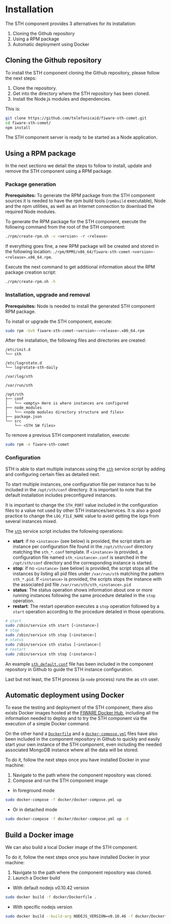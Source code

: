# Installation

The STH component provides 3 alternatives for its installation:

1. Cloning the Github repository
2. Using a RPM package
3. Automatic deployment using Docker

## Cloning the Github repository

To install the STH component cloning the Github repository, please follow the next steps:

1. Clone the repository.
2. Get into the directory where the STH repository has been cloned.
3. Install the Node.js modules and dependencies.

This is:
```bash
git clone https://github.com/telefonicaid/fiware-sth-comet.git
cd fiware-sth-comet/
npm install
```

The STH component server is ready to be started as a Node application.

## Using a RPM package

In the next sections we detail the steps to follow to install, update and remove the STH component using a RPM package.

### Package generation

**Prerequisites:** To generate the RPM package from the STH component sources it is needed to have the rpm build tools (`rpmbuild` executable), Node and the
npm utilities, as well as an Internet connection to download the required Node modules.

To generate the RPM package for the STH component, execute the following command from the root of the STH component:
```bash
./rpm/create-rpm.sh -v <version> -r <release>
```

If everything goes fine, a new RPM package will be created and stored in the following location: `./rpm/RPMS/x86_64/fiware-sth-comet-<version>-<release>.x86_64.rpm`.

Execute the next command to get additional information about the RPM package creation script:
```bash
./rpm/create-rpm.sh -h
```

### Installation, upgrade and removal

**Prerequisites:** Node is needed to install the generated STH component RPM package.

To install or upgrade the STH component, execute:
```bash
sudo rpm -Uvh fiware-sth-comet-<version>-<release>.x86_64.rpm
```

After the installation, the following files and directories are created:
```
/etc/init.d
└── sth

/etc/logrotate.d
└── logrotate-sth-daily

/var/log/sth

/var/run/sth

/opt/sth
├── conf
│   └── <empty> Here is where instances are configured
├── node_modules
│   └── <node modules directory structure and files>
├── package.json
└── src
    └── <STH SW files>
```

To remove a previous STH component installation, execute:
```bash
sudo rpm -e fiware-sth-comet
```

### Configuration

STH is able to start multiple instances using the [`sth`](https://github.com/telefonicaid/fiware-sth-comet/blob/master/rpm/SOURCES/etc/init.d/sth) service script by adding and configuring certain files as detailed next.

To start multiple instances, one configuration file per instance has to be included in the `/opt/sth/conf` directory. It is important to note that the default installation includes preconfigured instances.

It is important to change the `STH_PORT` value included in the configuration files to a value not used by other STH instances/services. It is also a good practice to change the `LOG_FILE_NAME` value to avoid getting the logs from several instances mixed.

The [`sth`](https://github.com/telefonicaid/fiware-sth-comet/blob/master/rpm/SOURCES/etc/init.d/sth) service script includes the following operations:

* **start**: if no `<instance>` (see below) is provided, the script starts an instance per configuration file found in the `/opt/sth/conf` directory matching the `sth_*.conf` template. If `<instance>` is provided, a configuration file named `sth_<instance>.conf` is searched in the `/opt/sth/conf` directory and the corresponding instance is started.
* **stop**: if no `<instance>` (see below) is  provided, the script stops all the instances by listing all pid files under `/var/run/sth` matching the pattern `sth_*.pid`. If `<instance>` is provided, the scripts stops the instance with the associated pid file `/var/run/sth/sth_<instance>.pid`
* **status**: The status operation shows information about one or more running instances
following the same procedure detailed in the `stop` operation.
* **restart**: The restart operation executes a `stop` operation followed by a `start` operation according to the procedure detailed in those operations.

```bash
# start
sudo /sbin/service sth start [<instance>]
# stop
sudo /sbin/service sth stop [<instance>]
# status
sudo /sbin/service sth status [<instance>]
# restart
sudo /sbin/service sth stop [<instance>]
```

An example [`sth_default.conf`](https://github.com/telefonicaid/fiware-sth-comet/blob/master/rpm/EXAMPLES/sth_default.conf) file has been included in the component repository in Github  to guide the STH instance configuration.

Last but not least, the STH process (a `node` process) runs the as `sth` user.

## Automatic deployment using Docker

To ease the testing and deployment of the STH component, there also exists Docker images hosted at the [FIWARE Docker Hub](https://hub.docker.com/r/fiware/sth-comet/), including all the information needed to deploy and to try the STH component via the execution of a simple Docker command.

On the other hand a [`Dockerfile`](https://github.com/telefonicaid/fiware-sth-comet/blob/master/docker/Dockerfile) and a [`docker-compose.yml`](https://github.com/telefonicaid/fiware-sth-comet/blob/master/docker/docker-compose.yml) files have also been included in the component repository in Github to quickly and easily start your own instance of the STH component, even including the needed associated MongoDB instance where all the data will be stored.

To do it, follow the next steps once you have installed Docker in your machine:

1. Navigate to the path where the component repository was cloned.
2. Compose and run the STH component image

* In foreground mode
```bash
sudo docker-compose -f docker/docker-compose.yml up
```

* Or in detached mode
```bash
sudo docker-compose -f docker/docker-compose.yml up -d
```

## Build a Docker image

We can also build a local Docker image of the STH component.

To do it, follow the next steps once you have installed Docker in your machine:

1. Navigate to the path where the component repository was cloned.
2. Launch a Docker build

* With default nodejs v0.10.42 version
```bash
sudo docker build -f docker/Dockerfile .
```

* With specific nodejs version
```bash
sudo docker build --build-arg NODEJS_VERSION=v0.10.46 -f docker/Dockerfile .
```

